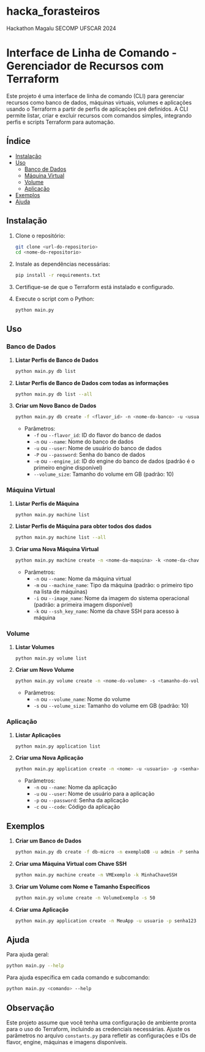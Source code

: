 # hacka_forasteiros
Hackathon Magalu SECOMP UFSCAR 2024

# Interface de Linha de Comando - Gerenciador de Recursos com Terraform

Este projeto é uma interface de linha de comando (CLI) para gerenciar recursos como banco de dados, máquinas virtuais, volumes e aplicações usando o Terraform a partir de perfis de aplicações pré definidos. A CLI permite listar, criar e excluir recursos com comandos simples, integrando perfis e scripts Terraform para automação.

## Índice
- [Instalação](#instalação)
- [Uso](#uso)
  - [Banco de Dados](#banco-de-dados)
  - [Máquina Virtual](#máquina-virtual)
  - [Volume](#volume)
  - [Aplicação](#aplicação)
- [Exemplos](#exemplos)
- [Ajuda](#ajuda)

## Instalação

1. Clone o repositório:
   ```bash
   git clone <url-do-repositorio>
   cd <nome-do-repositorio>
   ```

2. Instale as dependências necessárias:
   ```bash
   pip install -r requirements.txt
   ```

3. Certifique-se de que o Terraform está instalado e configurado.

4. Execute o script com o Python:
   ```bash
   python main.py
   ```

## Uso

### Banco de Dados

1. **Listar Perfis de Banco de Dados**
   ```bash
   python main.py db list
   ```

2. **Listar Perfis de Banco de Dados com todas as informações**
   ```bash
   python main.py db list --all
   ```

2. **Criar um Novo Banco de Dados**
   ```bash
   python main.py db create -f <flavor_id> -n <nome-do-banco> -u <usuario> -P <senha>
   ```
   - Parâmetros:
     - `-f` ou `--flavor_id`: ID do flavor do banco de dados
     - `-n` ou `--name`: Nome do banco de dados
     - `-u` ou `--user`: Nome de usuário do banco de dados
     - `-P` ou `--password`: Senha do banco de dados
     - `-e` ou `--engine_id`: ID do engine do banco de dados (padrão é o primeiro engine disponível)
     - `--volume_size`: Tamanho do volume em GB (padrão: 10)

### Máquina Virtual

1. **Listar Perfis de Máquina**
   ```bash
   python main.py machine list
   ```
2. **Listar Perfis de Máquina para obter todos dos dados**
   ```bash
   python main.py machine list --all
   ```
3. **Criar uma Nova Máquina Virtual**
   ```bash
   python main.py machine create -n <nome-da-maquina> -k <nome-da-chave-ssh>
   ```
   - Parâmetros:
     - `-n` ou `--name`: Nome da máquina virtual
     - `-m` ou `--machine_name`: Tipo da máquina (padrão: o primeiro tipo na lista de máquinas)
     - `-i` ou `--image_name`: Nome da imagem do sistema operacional (padrão: a primeira imagem disponível)
     - `-k` ou `--ssh_key_name`: Nome da chave SSH para acesso à máquina

### Volume

1. **Listar Volumes**
   ```bash
   python main.py volume list
   ```
2. **Criar um Novo Volume**
   ```bash
   python main.py volume create -n <nome-do-volume> -s <tamanho-do-volume>
   ```
   - Parâmetros:
     - `-n` ou `--volume_name`: Nome do volume
     - `-s` ou `--volume_size`: Tamanho do volume em GB (padrão: 10)

### Aplicação

1. **Listar Aplicações**
   ```bash
   python main.py application list
   ```
2. **Criar uma Nova Aplicação**
   ```bash
   python main.py application create -n <nome> -u <usuario> -p <senha> -c <codigo>
   ```
   - Parâmetros:
     - `-n` ou `--name`: Nome da aplicação
     - `-u` ou `--user`: Nome de usuário para a aplicação
     - `-p` ou `--password`: Senha da aplicação
     - `-c` ou `--code`: Código da aplicação

## Exemplos

1. **Criar um Banco de Dados**
   ```bash
   python main.py db create -f db-micro -n exemploDB -u admin -P senha123
   ```

2. **Criar uma Máquina Virtual com Chave SSH**
   ```bash
   python main.py machine create -n VMExemplo -k MinhaChaveSSH
   ```

3. **Criar um Volume com Nome e Tamanho Específicos**
   ```bash
   python main.py volume create -n VolumeExemplo -s 50
   ```

4. **Criar uma Aplicação**
   ```bash
   python main.py application create -n MeuApp -u usuario -p senha123 -c appCode123
   ```

## Ajuda

Para ajuda geral:
```bash
python main.py --help
```

Para ajuda específica em cada comando e subcomando:
```bash
python main.py <comando> --help
```

## Observação

Este projeto assume que você tenha uma configuração de ambiente pronta para o uso do Terraform, incluindo as credenciais necessárias. Ajuste os parâmetros no arquivo `constants.py` para refletir as configurações e IDs de flavor, engine, máquinas e imagens disponíveis.
